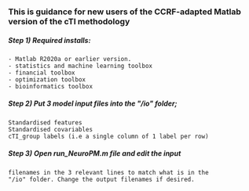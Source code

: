### This is guidance for new users of the CCRF-adapted Matlab version of the cTI methodology
##### Step 1) Required installs:
```
- Matlab R2020a or earlier version.
- statistics and machine learning toolbox
- financial toolbox
- optimization toolbox
- bioinformatics toolbox
```

##### Step 2) Put 3 model input files into the "/io" folder;
```
Standardised features
Standardised covariables
cTI_group labels (i.e a single column of 1 label per row)
```

##### Step 3) Open run_NeuroPM.m file and edit the input 
```
filenames in the 3 relevant lines to match what is in the 
"/io" folder. Change the output filenames if desired.
```
